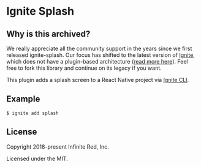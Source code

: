 # Ignite Splash

## Why is this archived?

We really appreciate all the community support in the years since we first released ignite-splash. Our focus has shifted to the latest version of [Ignite](https://github.com/infinitered/ignite), which does not have a plugin-based architecture ([read more here](https://shift.infinite.red/introducing-ignite-4-0-flame-1dfc891f9966)). Feel free to fork this library and continue on its legacy if you want. 

This plugin adds a splash screen to a React Native project via [Ignite CLI](https://github.com/infinitered/ignite).

## Example

```
$ ignite add splash
```

## License

Copyright 2018-present Infinite Red, Inc.

Licensed under the MIT.
